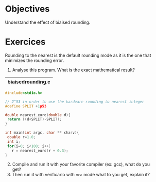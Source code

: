# Objectives
Understand the effect of biaised rounding.

# Exercices 
Rounding to the nearest is the default rounding mode as it is the one that minimizes the rounding error.

1. Analyse this program. What is the exact mathematical result?

| biaisedrounding.c |
| -------- |
```C
#include<stdio.h>

// 2^53 in order to use the hardware rounding to nearest integer
#define SPLIT +1p53 

double nearest_euro(double d){
 return ((d+SPLIT)-SPLIT);
}

int main(int argc, char ** charv){
 double r=1.0;
 int i;
 for(i=0; i<100; i++)
   r = nearest_euro(r + 0.3);  
}
```
2. Compile and run it with your favorite compiler (ex: gcc), what do you get? 
3. Then run it with verificarlo with `mca` mode what to you get, explain it?